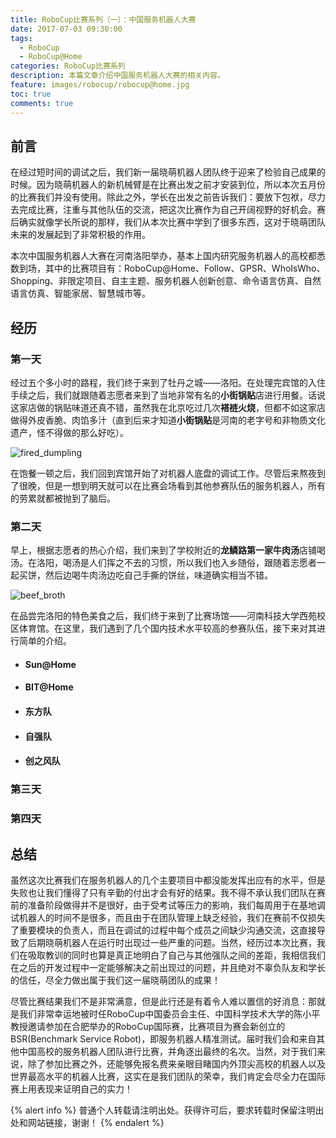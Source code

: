 ```yaml
---
title: RoboCup比赛系列（一）：中国服务机器人大赛
date: 2017-07-03 09:30:00
tags:
  - RoboCup
  - RoboCup@Home
categories: RoboCup比赛系列
description: 本篇文章介绍中国服务机器人大赛的相关内容。
feature: images/robocup/robocup@home.jpg
toc: true
comments: true
---
```


## 前言

在经过短时间的调试之后，我们新一届晓萌机器人团队终于迎来了检验自己成果的时候。因为晓萌机器人的新机械臂是在比赛出发之前才安装到位，所以本次五月份的比赛我们并没有使用。除此之外，学长在出发之前告诉我们：要放下包袱，尽力去完成比赛，注重与其他队伍的交流，把这次比赛作为自己开阔视野的好机会。赛后确实就像学长所说的那样，我们从本次比赛中学到了很多东西，这对于晓萌团队未来的发展起到了非常积极的作用。

本次中国服务机器人大赛在河南洛阳举办，基本上国内研究服务机器人的高校都悉数到场，其中的比赛项目有：RoboCup@Home、Follow、GPSR、WhoIsWho、Shopping、非限定项目、自主主题、服务机器人创新创意、命令语言仿真、自然语言仿真、智能家居、智慧城市等。

<!--more-->

## 经历

### 第一天

经过五个多小时的路程，我们终于来到了牡丹之城——洛阳。在处理完宾馆的入住手续之后，我们就跟随着志愿者来到了当地非常有名的**小街锅贴**店进行用餐。话说这家店做的锅贴味道还真不错，虽然我在北京吃过几次**褡裢火烧**，但都不如这家店做得外皮香脆、肉馅多汁（直到后来才知道**小街锅贴**是河南的老字号和非物质文化遗产，怪不得做的那么好吃）。

![fired_dumpling](../../../../../images/luoyang/fired_dumpling.jpg)

在饱餐一顿之后，我们回到宾馆开始了对机器人底盘的调试工作。尽管后来熬夜到了很晚，但是一想到明天就可以在比赛会场看到其他参赛队伍的服务机器人，所有的劳累就都被抛到了脑后。

### 第二天

早上，根据志愿者的热心介绍，我们来到了学校附近的**龙鳞路第一家牛肉汤**店铺喝汤。在洛阳，喝汤是人们挥之不去的习惯，所以我们也入乡随俗，跟随着志愿者一起买饼，然后边喝牛肉汤边吃自己手撕的饼丝，味道确实相当不错。

![beef_broth](../../../../../images/luoyang/beef_broth.jpg)

在品尝完洛阳的特色美食之后，我们终于来到了比赛场馆——河南科技大学西苑校区体育馆。在这里，我们遇到了几个国内技术水平较高的参赛队伍，接下来对其进行简单的介绍。

- #### Sun@Home

- #### BIT@Home

- #### 东方队

- #### 自强队

- #### 创之风队

### 第三天

### 第四天

## 总结

虽然这次比赛我们在服务机器人的几个主要项目中都没能发挥出应有的水平，但是失败也让我们懂得了只有辛勤的付出才会有好的结果。我不得不承认我们团队在赛前的准备阶段做得并不是很好，由于受考试等压力的影响，我们每周用于在基地调试机器人的时间不是很多，而且由于在团队管理上缺乏经验，我们在赛前不仅损失了重要模块的负责人，而且在调试的过程中每个成员之间缺少沟通交流，这直接导致了后期晓萌机器人在运行时出现过一些严重的问题。当然，经历过本次比赛，我们在吸取教训的同时也算是真正地明白了自己与其他强队之间的差距，我相信我们在之后的开发过程中一定能够解决之前出现过的问题，并且绝对不辜负队友和学长的信任，尽全力做出属于我们这一届晓萌团队的成果！

尽管比赛结果我们不是非常满意，但是此行还是有着令人难以置信的好消息：那就是我们非常幸运地被时任RoboCup中国委员会主任、中国科学技术大学的陈小平教授邀请参加在合肥举办的RoboCup国际赛，比赛项目为赛会新创立的BSR(Benchmark Service Robot)，即服务机器人精准测试。届时我们会和来自其他中国高校的服务机器人团队进行比赛，并角逐出最终的名次。当然，对于我们来说，除了参加比赛之外，还能够免报名费来亲眼目睹国内外顶尖高校的机器人以及世界最高水平的机器人比赛，这实在是我们团队的荣幸，我们肯定会尽全力在国际赛上用表现来证明自己的实力！

{% alert info %}
普通个人转载请注明出处。获得许可后，要求转载时保留注明出处和网站链接，谢谢！
{% endalert %}
